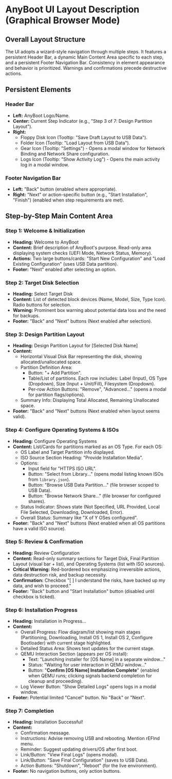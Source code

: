 # AnyBoot UI Layout Description (Graphical Browser Mode)

## Overall Layout Structure

The UI adopts a wizard-style navigation through multiple steps. It features a persistent Header Bar, a dynamic Main Content Area specific to each step, and a persistent Footer Navigation Bar. Consistency in element appearance and behavior is prioritized. Warnings and confirmations precede destructive actions.

## Persistent Elements

### Header Bar
*   **Left:** AnyBoot Logo/Name.
*   **Center:** Current Step Indicator (e.g., "Step 3 of 7: Design Partition Layout").
*   **Right:**
    *   Floppy Disk Icon (Tooltip: "Save Draft Layout to USB Data").
    *   Folder Icon (Tooltip: "Load Layout from USB Data").
    *   Gear Icon (Tooltip: "Settings") - Opens a modal window for Network Binding and Network Share configuration.
    *   Logs Icon (Tooltip: "Show Activity Log") - Opens the main activity log in a modal window.

### Footer Navigation Bar
*   **Left:** "Back" button (enabled where appropriate).
*   **Right:** "Next" or action-specific button (e.g., "Start Installation", "Finish") (enabled when step requirements are met).

## Step-by-Step Main Content Area

### Step 1: Welcome & Initialization
*   **Heading:** Welcome to AnyBoot
*   **Content:** Brief description of AnyBoot's purpose. Read-only area displaying system checks (UEFI Mode, Network Status, Memory).
*   **Actions:** Two large buttons/cards: "Start New Configuration" and "Load Existing Configuration" (uses USB Data partition).
*   **Footer:** "Next" enabled after selecting an option.

### Step 2: Target Disk Selection
*   **Heading:** Select Target Disk
*   **Content:** List of detected block devices (Name, Model, Size, Type Icon). Radio buttons for selection.
*   **Warning:** Prominent box warning about potential data loss and the need for backups.
*   **Footer:** "Back" and "Next" buttons (Next enabled after selection).

### Step 3: Design Partition Layout
*   **Heading:** Design Partition Layout for [Selected Disk Name]
*   **Content:**
    *   Horizontal Visual Disk Bar representing the disk, showing allocated/unallocated space.
    *   Partition Definition Area:
        *   Button: "+ Add Partition".
        *   Table/List of partitions. Each row includes: Label (Input), OS Type (Dropdown), Size (Input + Unit/Fill), Filesystem (Dropdown).
        *   Per-row Action Buttons: "Remove", "Advanced..." (opens a modal for partition flags/options).
    *   Summary Info: Displaying Total Allocated, Remaining Unallocated space.
*   **Footer:** "Back" and "Next" buttons (Next enabled when layout seems valid).

### Step 4: Configure Operating Systems & ISOs
*   **Heading:** Configure Operating Systems
*   **Content:** List/Cards for partitions marked as an OS Type. For each OS:
    *   OS Label and Target Partition info displayed.
    *   ISO Source Section Heading: "Provide Installation Media".
    *   Options:
        *   Input field for "HTTPS ISO URL".
        *   Button: "Select from Library..." (opens modal listing known ISOs from `library.json`).
        *   Button: "Browse USB Data Partition..." (file browser scoped to USB Data).
        *   Button: "Browse Network Share..." (file browser for configured shares).
    *   Status Indicator: Shows state (Not Specified, URL Provided, Local File Selected, Downloading, Downloaded, Error).
    *   Overall Status: Summary like "X of Y OSes configured".
*   **Footer:** "Back" and "Next" buttons (Next enabled when all OS partitions have a valid ISO source).

### Step 5: Review & Confirmation
*   **Heading:** Review Configuration
*   **Content:** Read-only summary sections for Target Disk, Final Partition Layout (visual bar + list), and Operating Systems (list with ISO sources).
*   **Critical Warning:** Red-bordered box emphasizing irreversible actions, data destruction risk, and backup necessity.
*   **Confirmation:** Checkbox "[ ] I understand the risks, have backed up my data, and wish to proceed."
*   **Footer:** "Back" button and "Start Installation" button (disabled until checkbox is ticked).

### Step 6: Installation Progress
*   **Heading:** Installation in Progress...
*   **Content:**
    *   Overall Progress: Flow diagram/list showing main stages (Partitioning, Downloading, Install OS 1, Install OS 2, Configure Bootloader) with current stage highlighted.
    *   Detailed Status Area: Shows text updates for the current stage.
    *   QEMU Interaction Section (appears per OS install):
        *   Text: "Launching installer for [OS Name] in a separate window..."
        *   Status: "Waiting for user interaction in QEMU window..."
        *   Button: "**Confirm [OS Name] Installation Complete**" (enabled when QEMU runs; clicking signals backend completion for cleanup and proceeding).
    *   Log Viewer Button: "Show Detailed Logs" opens logs in a modal window.
*   **Footer:** Potential limited "Cancel" button. No "Back" or "Next".

### Step 7: Completion
*   **Heading:** Installation Successful!
*   **Content:**
    *   Confirmation message.
    *   Instructions: Advise removing USB and rebooting. Mention rEFInd menu.
    *   Reminder: Suggest updating drivers/OS after first boot.
    *   Link/Button: "View Final Logs" (opens modal).
    *   Link/Button: "Save Final Configuration" (saves to USB Data).
    *   Action Buttons: "Shutdown", "Reboot" (for the live environment).
*   **Footer:** No navigation buttons, only action buttons.
